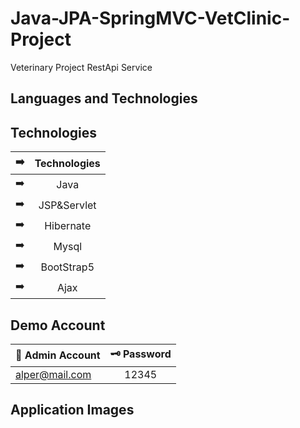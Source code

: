 # Java-JPA-SpringMVC-VetClinic-Project

Veterinary Project RestApi Service

## Languages and Technologies 


## Technologies
| :arrow_right:| Technologies  | 
| ------------- |:-------------:|
| :arrow_right: | Java  | 
| :arrow_right:| JSP&Servlet   | 
| :arrow_right: |Hibernate  | 
| :arrow_right: | Mysql | 
| :arrow_right:| BootStrap5  | 
| :arrow_right: | Ajax | 

## Demo Account

| 🔐 Admin Account | 🗝️ Password |
| ------------- |:-------------:|
| alper@mail.com	 | 12345 |


## Application Images

